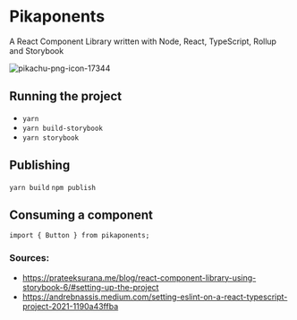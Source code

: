 # Pikaponents
A React Component Library written with Node, React, TypeScript, Rollup and Storybook

![pikachu-png-icon-17344](https://user-images.githubusercontent.com/25196139/130035868-35ea5276-04c5-4da2-940d-a513f0ab6ab0.png)

## Running the project
- `yarn`
- `yarn build-storybook`
- `yarn storybook`

## Publishing
`yarn build`
`npm publish`

## Consuming a component
`import { Button } from pikaponents;`

 ### Sources:
 - https://prateeksurana.me/blog/react-component-library-using-storybook-6/#setting-up-the-project
 - https://andrebnassis.medium.com/setting-eslint-on-a-react-typescript-project-2021-1190a43ffba

